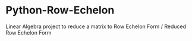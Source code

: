 # Python-Row-Echelon
Linear Algebra project to reduce a matrix to Row Echelon Form / Reduced Row Echelon Form
